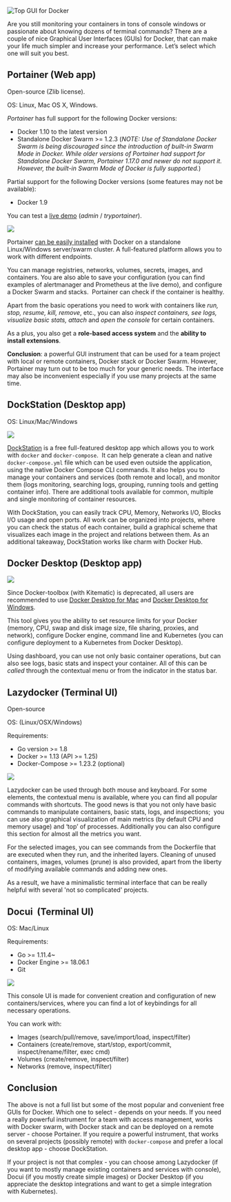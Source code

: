 ![Top GUI for Docker](https://appfleet-com.cdn.ampproject.org/i/s/appfleet.com/blog/content/images/size/w1200/2020/04/13-Top-GUI-for-Docker.png)

Are you still monitoring your containers in tons of console windows or passionate about knowing dozens of terminal commands? There are a couple of nice Graphical User Interfaces (GUIs) for Docker, that can make your life much simpler and increase your performance. Let’s select which one will suit you best.

## Portainer (Web app)

Open-source (Zlib license).

ОS: Linux, Mac OS X, Windows.

_Portainer_ has full support for the following Docker versions:

-   Docker 1.10 to the latest version
-   Standalone Docker Swarm >= 1.2.3 (_NOTE: Use of Standalone Docker Swarm is being discouraged since the introduction of built-in Swarm Mode in Docker. While older versions of Portainer had support for Standalone Docker Swarm, Portainer 1.17.0 and newer do not support it. However, the built-in Swarm Mode of Docker is fully supported._)

Partial support for the following Docker versions (some features may not be available):

-   Docker 1.9

You can test a [live demo](http://demo.portainer.io/) (_admin_ / _tryportainer_).

![](https://appfleet-com.cdn.ampproject.org/i/s/appfleet.com/blog/content/images/2020/10/0-portainer.png)

Portainer [can be easily installed](https://www.portainer.io/installation/) with Docker on a standalone Linux/Windows server/swarm cluster. A full-featured platform allows you to work with different endpoints.

You can manage registries, networks, volumes, secrets, images, and containers. You are also able to save your configuration (you can find examples of alertmanager and Prometheus at the live demo), and configure a Docker Swarm and stacks.  Portainer can check if the container is healthy.

Apart from the basic operations you need to work with containers like _run, stop, resume, kill, remove_, etc., you can also _inspect containers, see logs, visualize basic stats, attach_ and _open the console_ for certain containers.

As a plus, you also get a **role-based access system** and the **ability to install extensions**.

**Conclusion**: a powerful GUI instrument that can be used for a team project with local or remote containers, Docker stack or Docker Swarm. However, Portainer may turn out to be too much for your generic needs. The interface may also be inconvenient especially if you use many projects at the same time.

## **DockStation (Desktop app)**

OS: Linux/Mac/Windows

![](https://appfleet-com.cdn.ampproject.org/i/s/appfleet.com/blog/content/images/2020/10/1-dockstation.png)

[DockStation](https://dockstation.io/) is a free full-featured desktop app which allows you to work with `docker` and `docker-compose`.  It can help generate a clean and native `docker-compose.yml` file which can be used even outside the application, using the native Docker Compose CLI commands. It also helps you to manage your containers and services (both remote and local), and monitor them (logs monitoring, searching logs, grouping, running tools and getting container info). There are additional tools available for common, multiple and single monitoring of container resources.

With DockStation, you can easily track CPU, Memory, Networks I/O, Blocks I/O usage and open ports. All work can be organized into projects, where you can check the status of each container, build a graphical scheme that visualizes each image in the project and relations between them. As an additional takeaway, DockStation works like charm with Docker Hub.

## Docker Desktop (Desktop app)

![](https://appfleet-com.cdn.ampproject.org/i/s/appfleet.com/blog/content/images/2020/10/2-docker-desktop.png)

Since Docker-toolbox (with Kitematic) is deprecated, all users are recommended to use [Docker Desktop for Mac](https://docs.docker.com/docker-for-mac/) and [Docker Desktop for Windows](https://docs.docker.com/docker-for-windows/).

This tool gives you the ability to set resource limits for your Docker (memory, CPU, swap and disk image size, file sharing, proxies, and network), configure Docker engine, command line and Kubernetes (you can configure deployment to a Kubernetes from Docker Desktop).

Using dashboard, you can use not only basic container operations, but can also see logs, basic stats and inspect your container. All of this can be _called_ through the contextual menu or from the indicator in the status bar.

## Lazydocker (Terminal UI)

Open-source

OS: (Linux/OSX/Windows)

Requirements:

-   Go version >= 1.8
-   Docker >= 1.13 (API >= 1.25)
-   Docker-Compose >= 1.23.2 (optional)

![](https://appfleet-com.cdn.ampproject.org/i/s/appfleet.com/blog/content/images/2020/10/3-lazydocker.png)

Lazydocker can be used through both mouse and keyboard. For some elements, the contextual menu is available, where you can find all popular commands with shortcuts. The good news is that you not only have basic commands to manipulate containers, basic stats, logs, and inspections;  you can use also graphical visualization of main metrics (by default CPU and memory usage) and ‘top’ of processes. Additionally you can also configure this section for almost all the metrics you want.

For the selected images, you can see commands from the Dockerfile that are executed when they run, and the inherited layers. Cleaning of unused containers, images, volumes (prune) is also provided, apart from the liberty of modifying available commands and adding new ones.

As a result, we have a minimalistic terminal interface that can be really helpful with several 'not so complicated' projects.

## Docui  (Terminal UI)

OS: Mac/Linux

Requirements:

-   Go >= 1.11.4~
-   Docker Engine >= 18.06.1
-   Git

![](https://appfleet-com.cdn.ampproject.org/i/s/appfleet.com/blog/content/images/2020/10/4-docui.png)

This console UI is made for convenient creation and configuration of new containers/services, where you can find a lot of keybindings for all necessary operations.

You can work with:

-   Images (search/pull/remove, save/import/load, inspect/filter)
-   Containers (create/remove, start/stop, export/commit, inspect/rename/filter, exec cmd)
-   Volumes (create/remove, inspect/filter)
-   Networks (remove, inspect/filter)

## Conclusion

The above is not a full list but some of the most popular and convenient free GUIs for Docker. Which one to select - depends on your needs. If you need a really powerful instrument for a team with access management, works with Docker swarm, with Docker stack and can be deployed on a remote server - choose Portainer. If you require a powerful instrument, that works on several projects (possibly remote) with `docker-compose` and prefer a local desktop app - choose DockStation.

If your project is not that complex - you can choose among Lazydocker (if you want to mostly manage existing containers and services with console), Docui (if you mostly create simple images) or Docker Desktop (if you appreciate the desktop integrations and want to get a simple integration with Kubernetes).